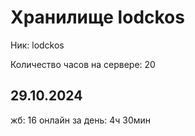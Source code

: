 # Хранилище lodckos
Ник: lodckos

Количество часов на сервере: 20

## 29.10.2024
жб: 16
онлайн за день: 4ч 30мин
